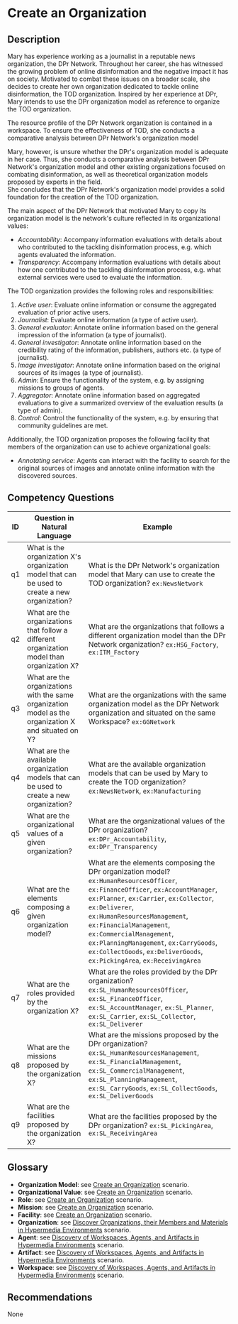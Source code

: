 # Create an Organization

## Description
Mary has experience working as a journalist in a reputable news organization, the DPr Network. 
Throughout her career, she has witnessed the growing problem of online disinformation and the negative impact it has on society. 
Motivated to combat these issues on a broader scale, she decides to create her own organization dedicated to tackle online disinformation, the TOD organization. 
Inspired by her experience at DPr, Mary intends to use the DPr organization model as reference to organize the TOD organization.

The resource profile of the DPr Network organization is contained in a workspace. To ensure the effectiveness of TOD, she conducts a comparative analysis between DPr Network's organization model

Mary, however, is unsure whether the DPr's organization model is adequate in her case. Thus, she conducts a comparative analysis between
DPr Network's organization model and other existing organizations focused on combating disinformation, as well as theoretical organization models proposed by experts in the field.  
She concludes that the DPr Network's organization model provides a solid foundation for the creation of the TOD organization.

The main aspect of the DPr Network that motivated Mary to copy its organization model is the network's culture reflected in its organizational values:
  + _Accountability_: Accompany information evaluations with details about who contributed to the tackling disinformation process, e.g. which agents evaluated the information. 
  + _Transparency_: Accompany information evaluations with details about how one contributed to the tackling disinformation process, e.g. what external services were used to evaluate the information.
 
The TOD organization provides the following roles and responsibilities:
  1. _Active user_: Evaluate online information or consume the aggregated evaluation of prior active users.
  2. _Journalist_: Evaluate online information (a type of active user).
  3. _General evaluator_: Annotate online information based on the general impression of the information (a type of journalist).
  4. _General investigator_: Annotate online information based on the credibility rating of the information, publishers, authors etc. (a type of journalist).
  5. _Image investigator_: Annotate online information based on the original sources of its images (a type of journalist).
  7. _Admin_: Ensure the functionality of the system, e.g. by assigning missions to groups of agents.
  8. _Aggregator_: Annotate online information based on aggregated evaluations to give a summarized overview of the evaluation results (a type of admin).
  9. _Control_: Control the functionality of the system, e.g. by ensuring that community guidelines are met.

Additionally, the TOD organization proposes the following facility that members of the organization can use to achieve organizational goals:
  + _Annotating service_: Agents can interact with the facility to search for the original sources of images and annotate online information with the discovered sources.

## Competency Questions

| ID | Question in Natural Language | Example |
|----|------------------------------|---------|
| q1 | What is the organization X's organization model that can be used to create a new organization?       | What is the DPr Network's organization model that Mary can use to create the TOD organization? `ex:NewsNetwork`                             |
| q2 | What are the organizations that follow a different organization model than organization X?           | What are the organizations that follows a different organization model than the DPr Network organization? `ex:HSG_Factory`, `ex:ITM_Factory`          |
| q3 | What are the organizations with the same organization model as the organization X and situated on Y? | What are the organizations with the same organization model as the DPr Network organization and situated on the same Workspace? `ex:GGNetwork` |
| q4 | What are the available organization models that can be used to create a new organization?            | What are the available organization models that can be used by Mary to create the TOD organization? `ex:NewsNetwork`, `ex:Manufacturing`    |
| q5 | What are the organizational values of a given organization?                                          | What are the organizational values of the DPr organization? `ex:DPr_Accountability`, `ex:DPr_Transparency`                                               |
| q6 | What are the elements composing a given organization model?                                          | What are the elements composing the DPr organization model? `ex:HumanResourcesOfficer`, `ex:FinanceOfficer`, `ex:AccountManager`, `ex:Planner`, `ex:Carrier`, `ex:Collector`, `ex:Deliverer`, `ex:HumanResourcesManagement`, `ex:FinancialManagement`, `ex:CommercialManagement`, `ex:PlanningManagement`, `ex:CarryGoods`, `ex:CollectGoods`, `ex:DeliverGoods`, `ex:PickingArea`, `ex:ReceivingArea`                                                             |
| q7 | What are the roles provided by the organization X?                                                   | What are the roles provided by the DPr organization? `ex:SL_HumanResourcesOfficer`, `ex:SL_FinanceOfficer`, `ex:SL_AccountManager`, `ex:SL_Planner`, `ex:SL_Carrier`, `ex:SL_Collector`, `ex:SL_Deliverer`            |
| q8 | What are the missions proposed by the organization X?                                                | What are the missions proposed by the DPr organization? `ex:SL_HumanResourcesManagement`, `ex:SL_FinancialManagement`, `ex:SL_CommercialManagement`, `ex:SL_PlanningManagement`, `ex:SL_CarryGoods`, `ex:SL_CollectGoods`, `ex:SL_DeliverGoods`                                                   |
| q9 | What are the facilities proposed by the organization X?                                              | What are the facilities proposed by the DPr organization? `ex:SL_PickingArea`, `ex:SL_ReceivingArea`                                      |

## Glossary

* **Organization Model**: see [Create an Organization](https://github.com/HyperAgents/ns.hyperagents.org/tree/master/domains/logistics/create-organization/README.md) scenario.
* **Organizational Value**: see [Create an Organization](https://github.com/HyperAgents/ns.hyperagents.org/tree/master/domains/logistics/create-organization/README.md) scenario.
* **Role**: see [Create an Organization](https://github.com/HyperAgents/ns.hyperagents.org/tree/master/domains/logistics/create-organization/README.md) scenario.
* **Mission**: see [Create an Organization](https://github.com/HyperAgents/ns.hyperagents.org/tree/master/domains/logistics/create-organization/README.md) scenario.
* **Facility**: see [Create an Organization](https://github.com/HyperAgents/ns.hyperagents.org/tree/master/domains/logistics/create-organization/README.md) scenario.
* **Organization**: see [Discover Organizations, their Members and Materials in Hypermedia Environments](https://github.com/HyperAgents/ns.hyperagents.org/blob/master/domains/manufacturing-environments/discover-organization/README.md) scenario.
* **Agent**: see [Discovery of Workspaces, Agents, and Artifacts in Hypermedia Environments](https://github.com/HyperAgents/ns.hyperagents.org/blob/master/domains/manufacturing-environments/discover-core/README.md) scenario.
* **Artifact**: see [Discovery of Workspaces, Agents, and Artifacts in Hypermedia Environments](https://github.com/HyperAgents/ns.hyperagents.org/blob/master/domains/manufacturing-environments/discover-core/README.md) scenario.
* **Workspace**: see [Discovery of Workspaces, Agents, and Artifacts in Hypermedia Environments](https://github.com/HyperAgents/ns.hyperagents.org/blob/master/domains/manufacturing-environments/discover-core/README.md) scenario.

## Recommendations

None
